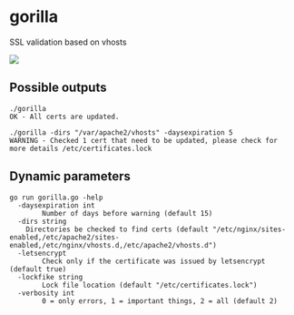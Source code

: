 # gorilla
SSL validation based on vhosts

<img src="https://github.com/maurodelazeri/gorrilla/blob/master/gorilla.png">

## Possible outputs

```
./gorilla
OK - All certs are updated.
```

```
./gorilla -dirs "/var/apache2/vhosts" -daysexpiration 5
WARNING - Checked 1 cert that need to be updated, please check for more details /etc/certificates.lock
```

## Dynamic parameters

```
go run gorilla.go -help
  -daysexpiration int
    	Number of days before warning (default 15)
  -dirs string
   	Directories be checked to find certs (default "/etc/nginx/sites-enabled,/etc/apache2/sites-enabled,/etc/nginx/vhosts.d,/etc/apache2/vhosts.d")
  -letsencrypt
    	Check only if the certificate was issued by letsencrypt (default true)
  -lockfike string
    	Lock file location (default "/etc/certificates.lock")
  -verbosity int
    	0 = only errors, 1 = important things, 2 = all (default 2)
```
